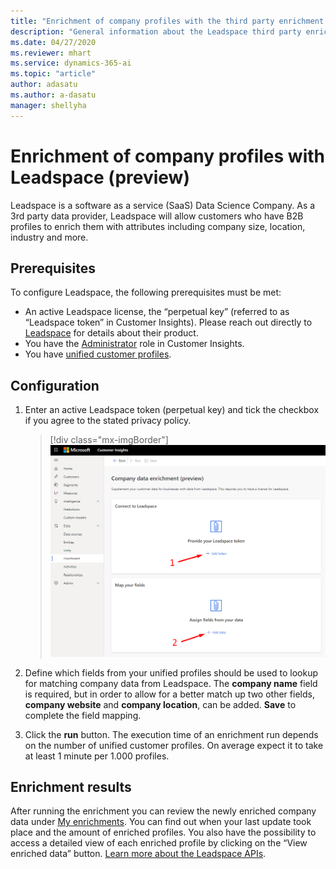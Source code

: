 ```yaml
---
title: "Enrichment of company profiles with the third party enrichment Leadspace in Dynamics 365 Customer Insights | Microsoft Docs"
description: "General information about the Leadspace third party enrichment in Customer Insights."
ms.date: 04/27/2020
ms.reviewer: mhart
ms.service: dynamics-365-ai
ms.topic: "article"
author: adasatu
ms.author: a-dasatu
manager: shellyha
---
```


# Enrichment of company profiles with Leadspace (preview)

Leadspace is a software as a service (SaaS) Data Science Company. As a 3rd party data provider, Leadspace will allow customers who have B2B profiles to enrich them with attributes including company size, location, industry and more.

## Prerequisites

To configure Leadspace, the following prerequisites must be met:
-	An active Leadspace license, the “perpetual key” (referred to as “Leadspace token” in Customer Insights). Please reach out directly to [Leadspace](https://www.leadspace.com/products/leadspace-on-demand/) for details about their product.
-	You have the [Administrator](pm-permissions#administrator) role in Customer Insights.
-	You have [unified customer profiles](pm-profiles).

## Configuration

1. Enter an active Leadspace token (perpetual key) and tick the checkbox if you agree to the stated privacy policy.

   > [!div class="mx-imgBorder"]
   > ![Leadspace configuration page](media/enrichment-leadspace-configuration.png "Entity name format")

2.	Define which fields from your unified profiles should be used to lookup for matching company data from Leadspace. The **company name** field is required, but in order to allow for a better match up two other fields, **company website** and **company location**, can be added.
**Save** to complete the field mapping.

3.	Click the **run** button. The execution time of an enrichment run depends on the number of unified customer profiles. On average expect it to take at least 1 minute per 1.000 profiles. 

## Enrichment results

After running the enrichment you can review the newly enriched company data under [My enrichments](pm-profiles). You can find out when your last update took place and the amount of enriched profiles.
You also have the possibility to access a detailed view of each enriched profile by clicking on the “View enriched data” button.
[Learn more about the Leadspace APIs](https://support.leadspace.com/hc/en-us/sections/201997649-API).
